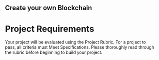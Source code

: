 ## Create your own Blockchain

# Project Requirements
Your project will be evaluated using the Project Rubric. For a project to pass, all criteria must Meet Specifications. Please thoroughly read through the rubric before beginning to build your project.

